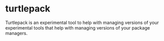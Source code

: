 # turtlepack
Turtlepack is an experimental tool to help with managing versions of your experimental tools that help with managing versions of your package managers.

